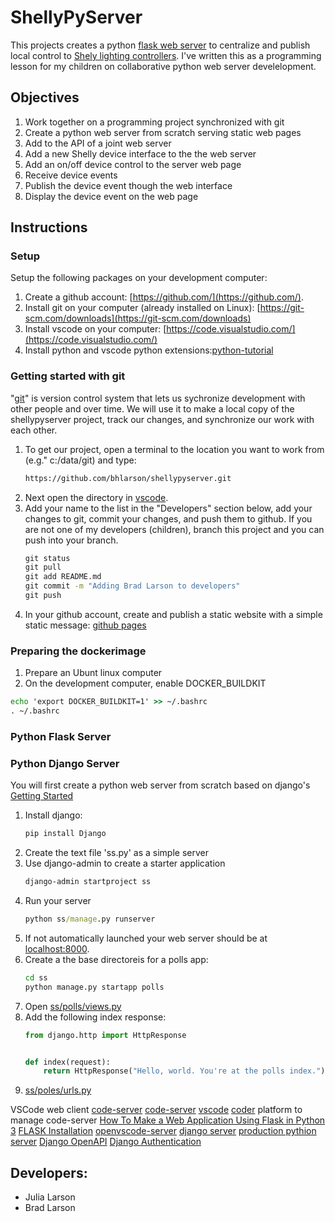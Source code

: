 # ShellyPyServer

This projects creates a python [flask web server](https://flask.palletsprojects.com) to centralize and publish local control to [Shely lighting controllers](https://www.shelly.cloud/).  I've written this as a programming lesson for my children on collaborative python web server develelopment.

## Objectives
1. Work together on a programming project synchronized with git
1. Create a python web server from scratch serving static web pages
1. Add to the API of a joint web server
1. Add a new Shelly device interface to the the web server
1. Add an on/off device control to the server web page
1. Receive device events
1. Publish the device event though the web interface
1. Display the device event on the web page

## Instructions

### Setup
Setup the following packages on your development computer:
1. Create a github account: [https://github.com/](https://github.com/).
1. Install git on your computer (already installed on Linux): [https://git-scm.com/downloads](https://git-scm.com/downloads)
1. Install vscode on your computer: [https://code.visualstudio.com/](https://code.visualstudio.com/)
1. Install python and vscode python extensions:[python-tutorial](https://code.visualstudio.com/docs/python/python-tutorial)
### Getting started with git
"[git](https://git-scm.com/)" is version control system that lets us sychronize development with other people and over time.  We will use it to make a local copy of the shellypyserver project, track our changes, and synchronize our work with each other. 

1. To get  our project, open a terminal to the location you want to work from (e.g." c:/data/git) and type:
    ```cmd
    https://github.com/bhlarson/shellypyserver.git
    ```
1. Next open the directory in [vscode](https://code.visualstudio.com/).
1. Add your name to the list in the "Developers" section below, add your changes to git, commit your changes, and push them to github.  If you are not one of my developers (children), branch this project and you can push into your branch.
    ```cmd
    git status
    git pull
    git add README.md
    git commit -m "Adding Brad Larson to developers"
    git push
    ```
1. In your github account, create and publish a static website with a simple static message: [github pages](https://pages.github.com/)

### Preparing the dockerimage
1. Prepare an Ubunt linux computer
1. On the development computer, enable DOCKER_BUILDKIT
```cmd
echo 'export DOCKER_BUILDKIT=1' >> ~/.bashrc
. ~/.bashrc
```

### Python Flask Server
### Python Django Server
You will first create a python web server from scratch based on django's [Getting Started](https://docs.djangoproject.com/en/4.1/intro/)  
1. Install django:
    ```cmd
    pip install Django
    ```
1. Create the text file 'ss.py' as a simple server
1. Use django-admin to create a starter application
    ```cmd
    django-admin startproject ss
    ```
1. Run your server
    ```cmd
    python ss/manage.py runserver
    ```
1. If not automatically launched your web server should be at [localhost:8000](http://localhost:8000).
1. Create a the base directoreis for a polls app:
    ```cmd
    cd ss
    python manage.py startapp polls
    ```
1. Open [ss/polls/views.py](ss/polls/views.py)
1. Add the following index response:
    ```python
    from django.http import HttpResponse


    def index(request):
        return HttpResponse("Hello, world. You're at the polls index.")
    ```
1. [ss/poles/urls.py](ss/urls.py)

VSCode web client [code-server](https://coder.com/docs/code-server)
[code-server](https://github.com/coder/code-server)
[vscode](https://github.com/Microsoft/vscode)
[](https://github.com/microsoft/vscode-dev-containers/)
[coder](https://github.com/coder/coder) platform to manage code-server
[How To Make a Web Application Using Flask in Python 3](https://www.digitalocean.com/community/tutorials/how-to-make-a-web-application-using-flask-in-python-3)
[FLASK Installation](https://flask.palletsprojects.com/en/2.2.x/installation/#install-flask)
[openvscode-server](https://github.com/gitpod-io/openvscode-server/)
[django server](https://code.visualstudio.com/docs/python/tutorial-django)
[production pythion server](https://docs.djangoproject.com/en/4.1/howto/deployment/wsgi/gunicorn/)
[Django OpenAPI](https://hackernoon.com/openapi-30-schema-with-swagger-ui-for-django-restful-app-4w293zje)
[Django Authentication](https://docs.djangoproject.com/en/4.1/topics/auth/)
## Developers:
- Julia Larson
- Brad Larson